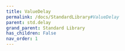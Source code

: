```yaml
---
title: ValueDelay
permalink: /docs/StandardLibrary#ValueDelay
parent: std.delay
grand_parent: Standard Library
has_children: False
nav_order: 1
---
```

